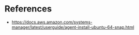 # References

* https://docs.aws.amazon.com/systems-manager/latest/userguide/agent-install-ubuntu-64-snap.html
